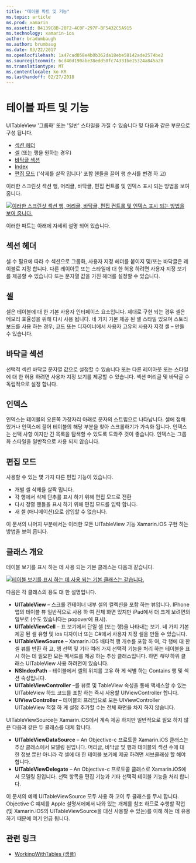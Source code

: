 ```yaml
---
title: "테이블 파트 및 기능"
ms.topic: article
ms.prod: xamarin
ms.assetid: B4139C8B-28F2-4C0F-297F-BF5432C5A915
ms.technology: xamarin-ios
author: bradumbaugh
ms.author: brumbaug
ms.date: 03/22/2017
ms.openlocfilehash: 1a47cad858e4b0b362da18ebe58142ade2574be2
ms.sourcegitcommit: 6cd40d190abe38edd50fc74331be15324a845a28
ms.translationtype: MT
ms.contentlocale: ko-KR
ms.lasthandoff: 02/27/2018
---
```

# <a name="table-parts-and-functionality"></a>테이블 파트 및 기능

UITableView '그룹화' 또는 '일반' 스타일을 가질 수 있습니다 및 다음과 같은 부분으로 구성 됩니다.

-  [섹션 헤더](#Section_Header)
-  [셀](#Cells) (또는 행을 원하는 경우)
-  [바닥글 섹션](#Section_Footer)
-  [Index](#Index)
-  [편집 모드](#Edit_Features) ('삭제를 살짝 밉니다' 포함 핸들을 끌어 행 순서를 변경 하 고) 


이러한 스크린샷 섹션 행, 머리글, 바닥글, 편집 컨트롤 및 인덱스 표시 되는 방법을 보여 줍니다.

 [ ![](table-parts-and-functionality-images/image1a.png "이러한 스크린샷 섹션 행, 머리글, 바닥글, 편집 컨트롤 및 인덱스 표시 되는 방법을 보여 줍니다.")](table-parts-and-functionality-images/image1a.png)

이러한 파트는 아래에 자세히 설명 되어 있습니다.

 <a name="Section_Header" />


## <a name="section-header"></a>섹션 헤더

셀 수 필요에 따라 수 섹션으로 그룹화, 사용자 지정 헤더를 붙이지 및/또는 바닥글은 레이블로 지정 합니다. 다른 레이아웃 또는 스타일에 대 한 허용 하려면 사용자 지정 보기를 제공할 수 있습니다 또는 문자열 값을 가진 헤더를 설정할 수 있습니다.

 <a name="Cells" />


## <a name="cells"></a>셀

셀은 테이블에 대 한 기본 사용자 인터페이스 요소입니다. 제대로 구현 되는 경우 셀은 메모리 효율성을 위해 다시 사용 됩니다. 네 가지 기본 제공 된 셀 스타일 있으며 스토리 보드를 사용 하는 경우, 코드 또는 디자이너에서 사용자 고유의 사용자 지정 셀 – 만들 수 있습니다.


## <a name="section-footer"></a>바닥글 섹션

선택적 섹션 바닥글 문자열 값으로 설정할 수 있습니다 또는 다른 레이아웃 또는 스타일에 대 한 허용 하려면 사용자 지정 보기를 제공할 수 있습니다. 섹션 머리글 및 바닥글 수 독립적으로 설정 합니다.

 <a name="Index" />


## <a name="index"></a>인덱스

인덱스는 테이블의 오른쪽 가장자리 아래로 문자의 스트립으로 나타납니다.
셀에 접해 있거나 인덱스에 끌어 테이블의 해당 부분을 찾아 스크롤하기가 가속화 됩니다. 인덱스는 선택 사항 이지만 긴 목록을 탐색할 수 있도록 도와주 것이 좋습니다. 인덱스는 그룹화 스타일을 일반적으로 사용 되지 않습니다.

 <a name="Edit_Features" />


## <a name="editing-mode"></a>편집 모드

사용할 수 있는 몇 가지 다른 편집 기능이 있습니다.

-  개별 셀 삭제을 살짝 밉니다.
-  각 행에서 삭제 단추를 표시 하기 위해 편집 모드로 전환 
-  다시 정렬 핸들을 표시 하기 위해 편집 모드를 입력 합니다. 
-  새 셀 (애니메이션)으로 삽입할 수 없습니다.


이 문서의 나머지 부분에서는 이러한 모든 UITableView 기능 Xamarin.iOS 구현 하는 방법을 보여 줍니다.

 <a name="Classes_Overview" />


## <a name="classes-overview"></a>클래스 개요

테이블 보기를 표시 하는 데 사용 되는 기본 클래스는 다음과 같습니다.

 [ ![](table-parts-and-functionality-images/classdiagram.png "테이블 보기를 표시 하는 데 사용 되는 기본 클래스는 같습니다.")](table-parts-and-functionality-images/classdiagram.png)

다음은 각 클래스의 용도 대 한 설명입니다.

-   **UITableView** – 스크롤 컨테이너 내부 셀의 컬렉션을 포함 하는 뷰입니다. IPhone 앱의 테이블 뷰 일반적으로 사용 하 여 전체 화면 있지만 iPad에서 더 크게 보려면의 일부로 (수도 있습니다는 popover에 표시). 
-   **UITableViewCell** – 표 보기에서 단일 셀 (또는 행)을 나타내는 보기. 네 가지 기본 제공 된 셀 유형 및 ios 디자이너 또는 C#에서 사용자 지정 셀을 만들 수 있습니다. 
-   **UITableViewSource** – Xamarin.iOS 배타적 행 개수를 포함 하 여, 각 행에 대 한 셀 뷰를 반환 하 고, 행 선택 및 기타 여러 가지 선택적 기능을 처리 하는 테이블을 표시 하는 데 필요한 모든 메서드를 제공 하는 추상 클래스입니다. 하면 *해야* 하위 클래스 UITableView 사용 하려면이 있습니다. 
-   **NSIndexPath** – 테이블에서 셀의 위치를 고유 하 게 식별 하는 Contains 행 및 섹션 속성입니다. 
-   **UITableViewController** –를 뷰로 및 TableView 속성을 통해 액세스할 수 있는 UITableView 하드 코드를 포함 하는 즉시 사용할 UIViewController 합니다. 
-   **UIViewController** – 테이블의 프레임으로 모든 UIViewController UITableView 적절 하 게 설정 추가할 수는 전체 화면을 차지 하지 않습니다. 


UITableViewSource는 Xamarin.iOS에서 계속 제공 하지만 일반적으로 필요 하지 않은 다음과 같은 두 클래스를 대체 합니다.

-   **UITableViewDataSource** – An Objective-c 프로토콜 Xamarin.iOS 클래스는 추상 클래스에서 모델링 된입니다. 머리글, 바닥글 및 행과 테이블의 섹션 수에 대 한 정보 뿐만 아니라 각 셀에 대 한 테이블 보기에 제공 하려면 서브클래싱 할 해야 합니다. 
-   **UITableViewDelegate** – An Objective-c 프로토콜 클래스로 Xamarin.iOS에서 모델링 된입니다. 선택 항목을 편집 기능과 기타 선택적 테이블 기능을 처리 합니다. 


이 문서의 예제 UITableViewSource 모두 사용 하 고이 두 클래스를 무시 합니다. Objective C 예제를 Apple 설명서에에서 나와 있는 개체를 참조 하므로 수행할 작업 (및 Xamarin.iOS의 UITableViewSource을 대신 사용할 수 있는)를 이해 하는 데 유용 하기 때문에 여기 언급 됩니다.


## <a name="related-links"></a>관련 링크

- [WorkingWithTables (샘플)](https://developer.xamarin.com/samples/monotouch/WorkingWithTables)
